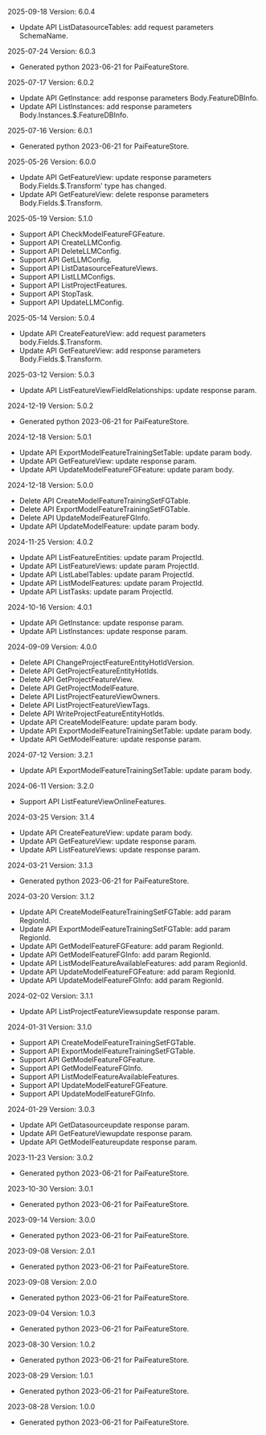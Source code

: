 2025-09-18 Version: 6.0.4
- Update API ListDatasourceTables: add request parameters SchemaName.


2025-07-24 Version: 6.0.3
- Generated python 2023-06-21 for PaiFeatureStore.

2025-07-17 Version: 6.0.2
- Update API GetInstance: add response parameters Body.FeatureDBInfo.
- Update API ListInstances: add response parameters Body.Instances.$.FeatureDBInfo.


2025-07-16 Version: 6.0.1
- Generated python 2023-06-21 for PaiFeatureStore.

2025-05-26 Version: 6.0.0
- Update API GetFeatureView: update response parameters Body.Fields.$.Transform' type has changed.
- Update API GetFeatureView: delete response parameters Body.Fields.$.Transform.


2025-05-19 Version: 5.1.0
- Support API CheckModelFeatureFGFeature.
- Support API CreateLLMConfig.
- Support API DeleteLLMConfig.
- Support API GetLLMConfig.
- Support API ListDatasourceFeatureViews.
- Support API ListLLMConfigs.
- Support API ListProjectFeatures.
- Support API StopTask.
- Support API UpdateLLMConfig.


2025-05-14 Version: 5.0.4
- Update API CreateFeatureView: add request parameters body.Fields.$.Transform.
- Update API GetFeatureView: add response parameters Body.Fields.$.Transform.


2025-03-12 Version: 5.0.3
- Update API ListFeatureViewFieldRelationships: update response param.


2024-12-19 Version: 5.0.2
- Generated python 2023-06-21 for PaiFeatureStore.

2024-12-18 Version: 5.0.1
- Update API ExportModelFeatureTrainingSetTable: update param body.
- Update API GetFeatureView: update response param.
- Update API UpdateModelFeatureFGFeature: update param body.


2024-12-18 Version: 5.0.0
- Delete API CreateModelFeatureTrainingSetFGTable.
- Delete API ExportModelFeatureTrainingSetFGTable.
- Delete API UpdateModelFeatureFGInfo.
- Update API UpdateModelFeature: update param body.


2024-11-25 Version: 4.0.2
- Update API ListFeatureEntities: update param ProjectId.
- Update API ListFeatureViews: update param ProjectId.
- Update API ListLabelTables: update param ProjectId.
- Update API ListModelFeatures: update param ProjectId.
- Update API ListTasks: update param ProjectId.


2024-10-16 Version: 4.0.1
- Update API GetInstance: update response param.
- Update API ListInstances: update response param.


2024-09-09 Version: 4.0.0
- Delete API ChangeProjectFeatureEntityHotIdVersion.
- Delete API GetProjectFeatureEntityHotIds.
- Delete API GetProjectFeatureView.
- Delete API GetProjectModelFeature.
- Delete API ListProjectFeatureViewOwners.
- Delete API ListProjectFeatureViewTags.
- Delete API WriteProjectFeatureEntityHotIds.
- Update API CreateModelFeature: update param body.
- Update API ExportModelFeatureTrainingSetTable: update param body.
- Update API GetModelFeature: update response param.


2024-07-12 Version: 3.2.1
- Update API ExportModelFeatureTrainingSetTable: update param body.


2024-06-11 Version: 3.2.0
- Support API ListFeatureViewOnlineFeatures.


2024-03-25 Version: 3.1.4
- Update API CreateFeatureView: update param body.
- Update API GetFeatureView: update response param.
- Update API ListFeatureViews: update response param.


2024-03-21 Version: 3.1.3
- Generated python 2023-06-21 for PaiFeatureStore.

2024-03-20 Version: 3.1.2
- Update API CreateModelFeatureTrainingSetFGTable: add param RegionId.
- Update API ExportModelFeatureTrainingSetFGTable: add param RegionId.
- Update API GetModelFeatureFGFeature: add param RegionId.
- Update API GetModelFeatureFGInfo: add param RegionId.
- Update API ListModelFeatureAvailableFeatures: add param RegionId.
- Update API UpdateModelFeatureFGFeature: add param RegionId.
- Update API UpdateModelFeatureFGInfo: add param RegionId.


2024-02-02 Version: 3.1.1
- Update API ListProjectFeatureViewsupdate response param.


2024-01-31 Version: 3.1.0
- Support API CreateModelFeatureTrainingSetFGTable.
- Support API ExportModelFeatureTrainingSetFGTable.
- Support API GetModelFeatureFGFeature.
- Support API GetModelFeatureFGInfo.
- Support API ListModelFeatureAvailableFeatures.
- Support API UpdateModelFeatureFGFeature.
- Support API UpdateModelFeatureFGInfo.


2024-01-29 Version: 3.0.3
- Update API GetDatasourceupdate response param.
- Update API GetFeatureViewupdate response param.
- Update API GetModelFeatureupdate response param.


2023-11-23 Version: 3.0.2
- Generated python 2023-06-21 for PaiFeatureStore.

2023-10-30 Version: 3.0.1
- Generated python 2023-06-21 for PaiFeatureStore.

2023-09-14 Version: 3.0.0
- Generated python 2023-06-21 for PaiFeatureStore.

2023-09-08 Version: 2.0.1
- Generated python 2023-06-21 for PaiFeatureStore.

2023-09-08 Version: 2.0.0
- Generated python 2023-06-21 for PaiFeatureStore.

2023-09-04 Version: 1.0.3
- Generated python 2023-06-21 for PaiFeatureStore.

2023-08-30 Version: 1.0.2
- Generated python 2023-06-21 for PaiFeatureStore.

2023-08-29 Version: 1.0.1
- Generated python 2023-06-21 for PaiFeatureStore.

2023-08-28 Version: 1.0.0
- Generated python 2023-06-21 for PaiFeatureStore.

